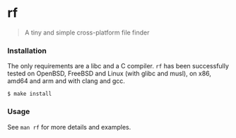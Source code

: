 # rf

> A tiny and simple cross-platform file finder

### Installation

The only requirements are a libc and a C compiler. `rf` has been successfully
tested on OpenBSD, FreeBSD and Linux (with glibc and musl), on x86, amd64 and arm
and with clang and gcc.

```
$ make install
```

### Usage

See `man rf` for more details and examples.
